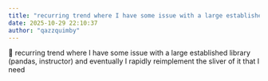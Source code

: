 ```yaml
---
title: "recurring trend where I have some issue with a large established library  pandas  instructor  and"
date: 2025-10-29 22:10:37
author: "qazzquimby"
---
```


💭 recurring trend where I have some issue with a large established library (pandas, instructor) and eventually I rapidly reimplement the sliver of it that I need